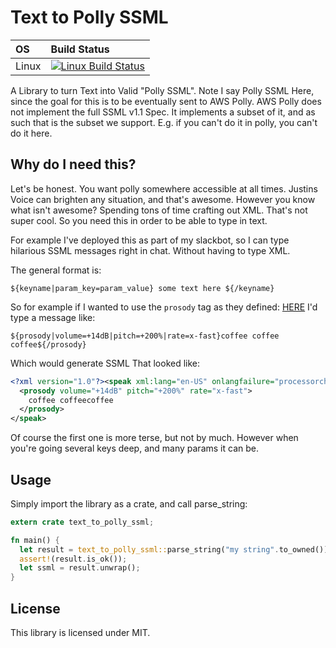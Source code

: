# Text to Polly SSML #


| OS      | Build Status                                                                                                                                                          |
|:--------|:----------------------------------------------------------------------------------------------------------------------------------------------------------------------|
| Linux   | [![Linux Build Status](https://circleci.com/gh/SecurityInsanity/text-to-polly-ssml/tree/master.svg?style=svg)](https://circleci.com/gh/SecurityInsanity/text-to-polly-ssml/tree/master) |

A Library to turn Text into Valid "Polly SSML". Note I say Polly SSML Here, since the goal for this is
to be eventually sent to AWS Polly. AWS Polly does not implement the full SSML v1.1 Spec. It implements
a subset of it, and as such that is the subset we support. E.g. if you can't do it in polly, you can't do it
here.

## Why do I need this? ##

Let's be honest. You want polly somewhere accessible at all times. Justins Voice can brighten any situation,
and that's awesome. However you know what isn't awesome? Spending tons of time crafting out XML. That's not super
cool.  So you need this in order to be able to type in text.

For example I've deployed this as part of my slackbot, so I can type hilarious SSML messages right in chat. Without
having to type XML.

The general format is:

```text
${keyname|param_key=param_value} some text here ${/keyname}
```

So for example if I wanted to use the `prosody` tag as they defined: [HERE](http://docs.aws.amazon.com/polly/latest/dg/supported-ssml.html)
I'd type a message like:

```text
${prosody|volume=+14dB|pitch=+200%|rate=x-fast}coffee coffee coffee${/prosody}
```

Which would generate SSML That looked like:

```xml
<?xml version="1.0"?><speak xml:lang="en-US" onlangfailure="processorchoice" xmlns="http://www.w3.org/2001/10/synthesis" xmlns:xsi="http://www.w3.org/2001/XMLSchema-instance">
  <prosody volume="+14dB" pitch="+200%" rate="x-fast">
    coffee coffeecoffee
  </prosody>
</speak>
```

Of course the first one is more terse, but not by much. However when you're going several keys deep, and many params it can be.

## Usage ##

Simply import the library as a crate, and call parse_string:

```rust
extern crate text_to_polly_ssml;

fn main() {
  let result = text_to_polly_ssml::parse_string("my string".to_owned());
  assert!(result.is_ok());
  let ssml = result.unwrap();
}
```


## License ##

This library is licensed under MIT.